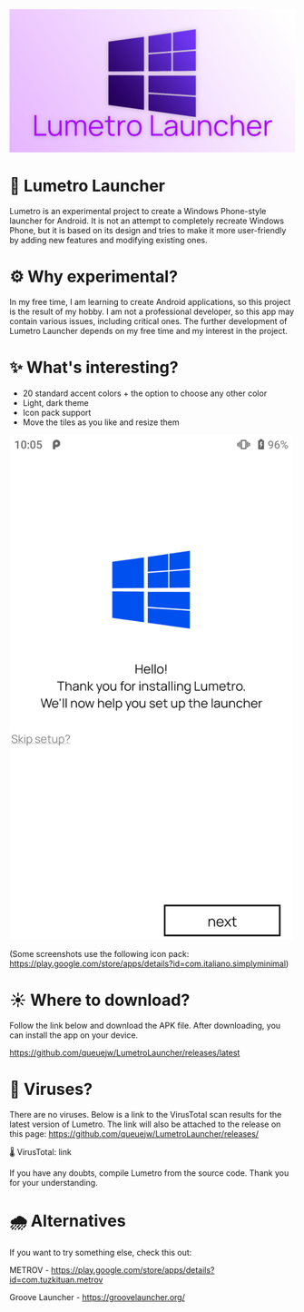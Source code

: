<img src='/github/banner.jpg' width='600' alt="Lumetro">

# 🌻 Lumetro Launcher

Lumetro is an experimental project to create a Windows Phone-style launcher for Android. It is not
an attempt to completely recreate Windows Phone, but it is based on its design and tries to make it
more user-friendly by adding new features and modifying existing ones.

# ⚙️ Why experimental?

In my free time, I am learning to create Android applications, so this project is the result of my
hobby. I am not a professional developer, so this app may contain various issues, including
critical ones. The further development of Lumetro Launcher depends on my free time and my interest
in the
project.

# ✨ What's interesting?

- 20 standard accent colors + the option to choose any other color
- Light, dark theme
- Icon pack support
- Move the tiles as you like and resize them

<img src='/github/welcome.png' width='500' alt="Welcome screen">

(Some screenshots use the following icon pack: https://play.google.com/store/apps/details?id=com.italiano.simplyminimal)

# ☀️ Where to download?

Follow the link below and download the APK file. After downloading, you can install the app on your
device.

https://github.com/queuejw/LumetroLauncher/releases/latest

# 🦠 Viruses?

There are no viruses. Below is a link to the VirusTotal scan results for the latest version of
Lumetro. The link will also be attached to the release on this
page:  https://github.com/queuejw/LumetroLauncher/releases/

🌡 VirusTotal: link

If you have any doubts, compile Lumetro from the source code. Thank you for your
understanding.

# 🌧 Alternatives

If you want to try something else, check this out:

METROV - https://play.google.com/store/apps/details?id=com.tuzkituan.metrov

Groove Launcher - https://groovelauncher.org/

